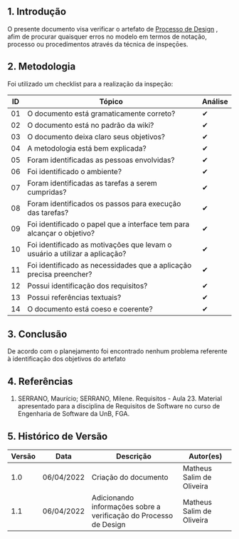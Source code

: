 ## 1. Introdução

O presente documento visa verificar o artefato de [Processo de Design](../processo_design/processo_design.md) , afim de procurar quaisquer erros no modelo em termos de notação, processo ou procedimentos através da técnica de inspeçōes.
## 2. Metodologia

Foi utilizado um checklist para a realização da inspeção:

| ID  | Tópico                                                                            | Análise  |
| --- | --------------------------------------------------------------------------------- |---|
| 01  | O documento está gramaticamente correto?                                          | ✔ |
| 02  | O documento está no padrão da wiki?                                               | ✔ |
| 03  | O documento deixa claro seus objetivos?                                           | ✔ |
| 04  | A metodologia está bem explicada?                                                 | ✔ |
| 05  | Foram identificadas as pessoas envolvidas?                                        | ✔ |
| 06 | Foi identificado o ambiente?                                                       | ✔ |
| 07 | Foram identificadas as tarefas a serem cumpridas?                                  | ✔ |
| 08 | Foram identificados os passos para execução das tarefas?                           | ✔ |
| 09 | Foi identificado o papel que  a interface tem para alcançar o objetivo?            | ✔ |
| 10| Foi identificado as motivações que levam o usuário a utilizar a aplicação?          | ✔ |
| 11| Foi identificado as necessidades que a aplicação precisa preencher?                 | ✔ |
| 12 | Possui identificação dos requisitos?                                               | ✔ |
| 13 | Possui referências textuais?                                                       | ✔ |
| 14 | O documento está coeso e coerente?                                                 | ✔ |



## 3. Conclusão

De acordo com o planejamento foi encontrado nenhum problema referente à identificação dos objetivos do artefato

## 4. Referências

1. SERRANO, Maurício; SERRANO, Milene. Requisitos - Aula 23. Material apresentado para a disciplina de Requisitos de Software no curso de Engenharia de Software da UnB, FGA.


## 5. Histórico de Versão

| Versão | Data       | Descrição            | Autor(es) |
| ------ | ---------- | -------------------- | --------- |
| 1.0    | 06/04/2022 | Criação do documento | Matheus Salim de Oliveira        |
| 1.1    | 06/04/2022 | Adicionando informações sobre a verificação do Processo de Design | Matheus Salim de Oliveira          |
